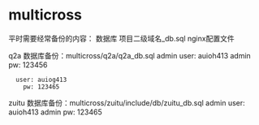 multicross
==========

平时需要经常备份的内容：
    数据库  项目二级域名_db.sql
    nginx配置文件

q2a
    数据库备份：multicross/q2a/q2a_db.sql
    admin user: auioh413
    admin   pw: 123456

	  user: auiog413
 	    pw: 123465

zuitu
    数据库备份：multicross/zuitu/include/db/zuitu_db.sql 
    admin user: auioh413
    admin   pw: 123465
